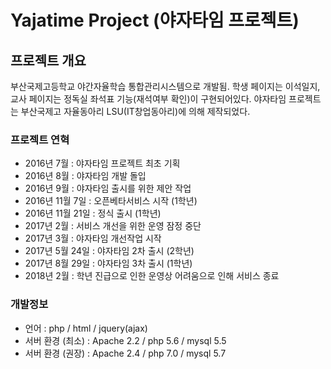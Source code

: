 # Yajatime Project (야자타임 프로젝트)

## 프로젝트 개요
부산국제고등학교 야간자율학습 통합관리시스템으로 개발됨.
학생 페이지는 이석일지, 교사 페이지는 정독실 좌석표 기능(재석여부 확인)이 구현되어있다.
야자타임 프로젝트는 부산국제고 자율동아리 LSU(IT창업동아리)에 의해 제작되었다.

### 프로젝트 연혁
- 2016년 7월 : 야자타임 프로젝트 최초 기획
- 2016년 8월 : 야자타임 개발 돌입
- 2016년 9월 : 야자타임 출시를 위한 제안 작업
- 2016년 11월 7일 : 오픈베타서비스 시작 (1학년)
- 2016년 11월 21일 : 정식 출시 (1학년)
- 2017년 2월 : 서비스 개선을 위한 운영 잠정 중단
- 2017년 3월 : 야자타임 개선작업 시작
- 2017년 5월 24일 : 야자타임 2차 출시 (2학년)
- 2017년 8월 29일 : 야자타임 3차 출시 (1학년)
- 2018년 2월 : 학년 진급으로 인한 운영상 어려움으로 인해 서비스 종료

### 개발정보
- 언어 : php / html / jquery(ajax)
- 서버 환경 (최소) : Apache 2.2 / php 5.6 / mysql 5.5
- 서버 환경 (권장) : Apache 2.4 / php 7.0 / mysql 5.7
